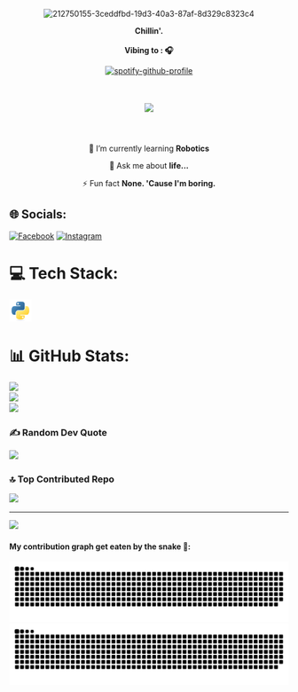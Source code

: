 <div align="center" width="50">


![212750155-3ceddfbd-19d3-40a3-87af-8d329c8323c4](https://github.com/seednee-ruoj/seednee-ruoj/assets/157590037/59f787e8-3f8e-4e47-ab2d-9ab2051837a2)

  
<p><strong> Chillin'.
<br><br> Vibing to : 🎧  </strong></p>

[![spotify-github-profile](https://spotify-github-profile.vercel.app/api/view?uid=313bhcocek6z4mr7pzxgt22ao6fq&cover_image=true&theme=novatorem&show_offline=false&background_color=121212&interchange=false&bar_color=53b14f&bar_color_cover=false)](https://spotify-github-profile.vercel.app/api/view?uid=313bhcocek6z4mr7pzxgt22ao6fq&redirect=true)

</div>

<h1 align="center">
    <img src="https://readme-typing-svg.herokuapp.com/?font=Righteous&size=35&center=true&vCenter=true&width=500&height=70&duration=4000&lines=Hi+There!+👋;+I'm+Sydney+Ruoj+I.+Ponsica!;" />
</h1>


<br/>

<div align="center">
 
 🌱 I’m currently learning **Robotics**

💬 Ask me about **life...**

⚡ Fun fact **None. 'Cause I'm boring.**

 </div>

## 🌐 Socials:
[![Facebook](https://img.shields.io/badge/Facebook-%231877F2.svg?logo=Facebook&logoColor=white)](https://facebook.com/https://www.facebook.com/seedkneeroj) [![Instagram](https://img.shields.io/badge/Instagram-%23E4405F.svg?logo=Instagram&logoColor=white)](https://instagram.com/https://www.instagram.com/seedkneeroj/) 

# 💻 Tech Stack:
<p align="left"> <a href="https://www.python.org" target="_blank" rel="noreferrer"> <img src="https://raw.githubusercontent.com/devicons/devicon/master/icons/python/python-original.svg" alt="python" width="40" height="40"/> </a> </p>


# 📊 GitHub Stats:
![](https://github-readme-stats.vercel.app/api?username=seednee-ruoj&theme=synthwave&hide_border=false&include_all_commits=true&count_private=false)<br/>
![](https://github-readme-streak-stats.herokuapp.com/?user=seednee-ruoj&theme=synthwave&hide_border=false)<br/>
![](https://github-readme-stats.vercel.app/api/top-langs/?username=seednee-ruoj&theme=synthwave&hide_border=false&include_all_commits=true&count_private=false&layout=compact)

### ✍️ Random Dev Quote
![](https://quotes-github-readme.vercel.app/api?type=horizontal&theme=radical)

### 🔝 Top Contributed Repo
![](https://github-contributor-stats.vercel.app/api?username=seednee-ruoj&limit=5&theme=radical&combine_all_yearly_contributions=true)

---
[![](https://visitcount.itsvg.in/api?id=seednee-ruoj&icon=7&color=5)](https://visitcount.itsvg.in)

<!-- Proudly created with GPRM ( https://gprm.itsvg.in ) -->

#### My contribution graph get eaten by the snake 🐍:
<!--END_SECTION:data-section-->
![github contribution grid snake animation](https://raw.githubusercontent.com/seednee-ruoj/seednee-ruoj/output/github-contribution-grid-snake-dark.svg#gh-dark-mode-only)![github contribution grid snake animation](https://raw.githubusercontent.com/seednee-ruoj/seednee-ruoj/output/github-contribution-grid-snake.svg#gh-light-mode-only)
